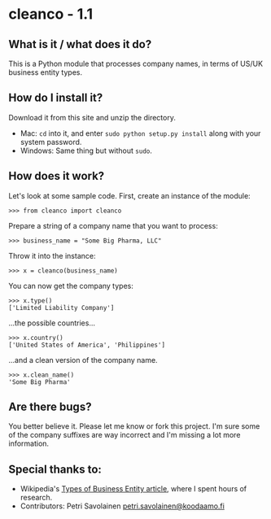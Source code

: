 # cleanco - 1.1

## What is it / what does it do?
This is a Python module that processes company names, in terms of US/UK business entity types.

## How do I install it?
Download it from this site and unzip the directory.

* Mac: `cd` into it, and enter `sudo python setup.py install` along with your system password.
* Windows: Same thing but without `sudo`.

## How does it work?
Let's look at some sample code.  First, create an instance of the module:

    >>> from cleanco import cleanco

Prepare a string of a company name that you want to process:

    >>> business_name = "Some Big Pharma, LLC"

Throw it into the instance:

    >>> x = cleanco(business_name)

You can now get the company types:

    >>> x.type()
    ['Limited Liability Company']

...the possible countries...

    >>> x.country()
    ['United States of America', 'Philippines']

...and a clean version of the company name.

    >>> x.clean_name()
    'Some Big Pharma'

## Are there bugs?
You better believe it.  Please let me know or fork this project.  I'm sure some of the company suffixes are way incorrect and I'm missing a lot more information.

## Special thanks to:

- Wikipedia's [Types of Business Entity article](http://en.wikipedia.org/wiki/Types_of_business_entity), where I spent hours of research.
- Contributors: Petri Savolainen <petri.savolainen@koodaamo.fi>
